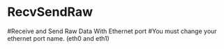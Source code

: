 # RecvSendRaw
#Receive and Send Raw Data With Ethernet port
#You must change your ethernet port name. (eth0 and eth1)
